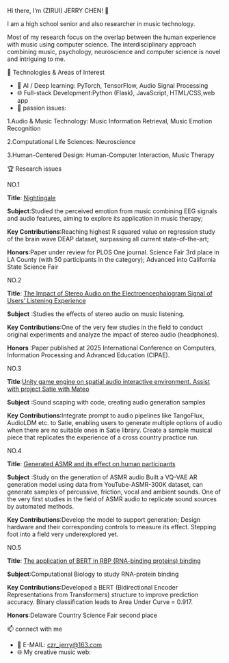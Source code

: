 Hi there, I‘m (ZIRUI) JERRY CHEN! 👋

I am a high school senior and also researcher in music technology.

Most of my research focus on the overlap between the human experience with music using computer science. The interdisciplinary approach combining music, psychology, neuroscience and computer science is novel and intriguing to me.

🚀 Technologies & Areas of Interest
- 🧠 AI / Deep learning: PyTorch, TensorFlow, Audio Signal Processing
- 🌐 Full-stack Development:Python (Flask), JavaScript, HTML/CSS,web app
- 🔬 passion issues:

1.Audio & Music Technology: Music Information Retrieval, Music Emotion Recognition

2.Computational Life Sciences:  Neuroscience

3.Human-Centered Design: Human-Computer Interaction, Music Therapy

 🏆 Research issues

NO.1

**Title**: [Nightingale](Nightingale/)

**Subject**:Studied the perceived emotion from music combining EEG signals and audio features, aiming to explore its application in music therapy;

**Key Contributions**:Reaching highest R squared value on regression study of the brain wave DEAP dataset, surpassing all current state-of-the-art;

**Honors**:Paper under review for PLOS One journal. Science Fair 3rd place in LA County (with 50 participants in the category); Advanced into California State Science Fair



NO.2

**Title**: [The Impact of Stereo Audio on the Electroencephalogram Signal of Users’ Listening Experience](Analyze-stereo-audio-using-EEG/)

**Subject** :Studies the effects of stereo audio on music listening. 

**Key Contributions**:One of the very few studies in the field to conduct original experiments and analyze the impact of stereo audio (headphones). 

**Honors** :Paper published at 2025 International Conference on Computers, Information Processing and Advanced Education (CIPAE). 


NO.3

**Title**:[Unity game engine on spatial audio interactive environment. Assist with project Satie with Mateo](https://github.com/mateolarreaferro/SatieLang)

**Subject** :Sound scaping with code, creating audio generation samples

**Key Contributions**:Integrate prompt to audio pipelines like TangoFlux, AudioLDM etc. to Satie, enabling users to generate multiple options of audio when there are no suitable ones in Satie library. Create a sample musical piece that replicates the experience of a cross country practice run. 



NO.4

**Title**: [Generated ASMR and its effect on human participants](ASMR-generation/)

**Subject** :Study on the generation of ASMR audio
Built a VQ-VAE AR generation model using data from YouTube-ASMR-300K dataset, can generate samples of percussive, friction, vocal and ambient sounds. One of the very first studies in the field of ASMR audio to replicate sound sources by automated methods.

**Key Contributions**:Develop the model to support generation; Design hardware and their corresponding controls to measure its effect. Stepping foot into a field very underexplored yet.



NO.5

**Title**: [The application of BERT in RBP (RNA-binding proteins) binding](RNA-protein-recovered/)

**Subject**:Computational Biology to study RNA-protein binding

**Key Contributions**:Developed a BERT (Bidirectional Encoder Representations from Transformers) structure to improve prediction accuracy. Binary classification leads to Area Under Curve = 0.917.

**Honors**:Delaware Country Science Fair second place



📫 connect with me
- 📧 E-MAIL: czr_jerry@163.com
- 🌐 My creative music web:

